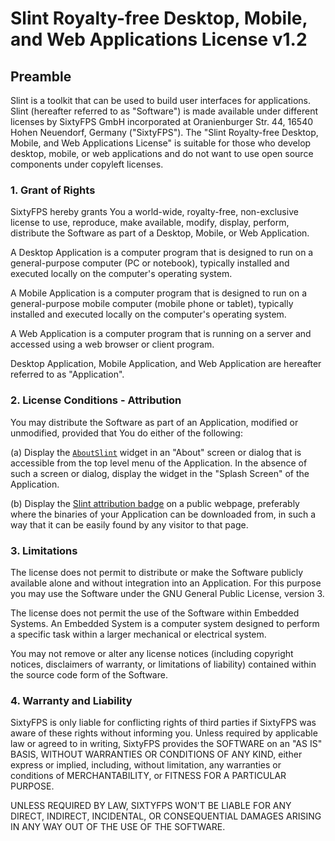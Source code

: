 # Slint Royalty-free Desktop, Mobile, and Web Applications License v1.2

## Preamble

Slint is a toolkit that can be used to build user interfaces for applications. Slint (hereafter referred to as "Software") is made available under different licenses by SixtyFPS GmbH incorporated at Oranienburger Str. 44, 16540 Hohen Neuendorf, Germany ("SixtyFPS"). The "Slint Royalty-free Desktop, Mobile, and Web Applications License" is suitable for those who develop desktop, mobile, or web applications and do not want to use open source components under copyleft licenses.

### 1. Grant of Rights

SixtyFPS hereby grants You a world-wide, royalty-free, non-exclusive license to use, reproduce, make available, modify, display, perform, distribute the Software as part of a Desktop, Mobile, or Web Application.

A Desktop Application is a computer program that is designed to run on a general-purpose computer (PC or notebook), typically installed and executed locally on the computer's operating system.

A Mobile Application is a computer program that is designed to run on a general-purpose mobile computer (mobile phone or tablet), typically installed and executed locally on the computer's operating system.

A Web Application is a computer program that is running on a server and accessed using a web browser or client program.

Desktop Application, Mobile Application, and Web Application are hereafter referred to as "Application".

### 2. License Conditions - Attribution

You may distribute the Software as part of an Application, modified or unmodified, provided that You do either of the following:

(a) Display the [`AboutSlint`](https://slint.dev/snapshots/master/docs/slint/src/language/widgets/aboutslint.html) widget in an "About" screen or dialog that is accessible from the top level menu of the Application. In the absence of such a screen or dialog, display the widget in the "Splash Screen" of the Application.

(b) Display the [Slint attribution badge](https://github.com/slint-ui/slint/tree/master/logo/MadeWithSlint-logo-whitebg.png) on a public webpage, preferably where the binaries of your Application can be downloaded from, in such a way that it can be easily found by any visitor to that page.

### 3. Limitations

The license does not permit to distribute or make the Software publicly available alone and without integration into an Application. For this purpose you may use the Software under the GNU General Public License, version 3.

The license does not permit the use of the Software within Embedded Systems. An Embedded System is a computer system designed to perform a specific task within a larger mechanical or electrical system.

You may not remove or alter any license notices (including copyright notices, disclaimers of warranty, or limitations of liability) contained within the source code form of the Software.

### 4. Warranty and Liability

SixtyFPS is only liable for conflicting rights of third parties if SixtyFPS was aware of these rights without informing you. Unless required by applicable law or agreed to in writing, SixtyFPS provides the SOFTWARE on an "AS IS" BASIS, WITHOUT WARRANTIES OR CONDITIONS OF ANY KIND, either express or implied, including, without limitation, any warranties or conditions of MERCHANTABILITY, or FITNESS FOR A PARTICULAR PURPOSE.

UNLESS REQUIRED BY LAW, SIXTYFPS WON'T BE LIABLE FOR ANY DIRECT, INDIRECT, INCIDENTAL, OR CONSEQUENTIAL DAMAGES ARISING IN ANY WAY OUT OF THE USE OF THE SOFTWARE.
